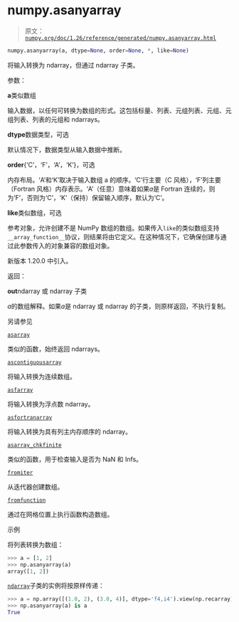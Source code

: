 # numpy.asanyarray

> 原文：[`numpy.org/doc/1.26/reference/generated/numpy.asanyarray.html`](https://numpy.org/doc/1.26/reference/generated/numpy.asanyarray.html)

```py
numpy.asanyarray(a, dtype=None, order=None, *, like=None)
```

将输入转换为 ndarray，但通过 ndarray 子类。

参数：

**a**类似数组

输入数据，以任何可转换为数组的形式。这包括标量、列表、元组列表、元组、元组列表、列表的元组和 ndarrays。

**dtype**数据类型，可选

默认情况下，数据类型从输入数据中推断。

**order**{‘C’，‘F’，‘A’，‘K’}，可选

内存布局。‘A’和‘K’取决于输入数组 a 的顺序。‘C’行主要（C 风格），‘F’列主要（Fortran 风格）内存表示。‘A’（任意）意味着如果*a*是 Fortran 连续的，则为‘F’，否则为‘C’，‘K’（保持）保留输入顺序，默认为‘C’。

**like**类似数组，可选

参考对象，允许创建不是 NumPy 数组的数组。如果传入`like`的类似数组支持`__array_function__`协议，则结果将由它定义。在这种情况下，它确保创建与通过此参数传入的对象兼容的数组对象。

新版本 1.20.0 中引入。

返回：

**out**ndarray 或 ndarray 子类

*a*的数组解释。如果*a*是 ndarray 或 ndarray 的子类，则原样返回，不执行复制。

另请参见

[`asarray`](https://numpy.org/doc/1.26/reference/generated/numpy.asarray.html)

类似的函数，始终返回 ndarrays。

[`ascontiguousarray`](https://numpy.org/doc/1.26/reference/generated/numpy.ascontiguousarray.html)

将输入转换为连续数组。

[`asfarray`](https://numpy.org/doc/1.26/reference/generated/numpy.asfarray.html)

将输入转换为浮点数 ndarray。

[`asfortranarray`](https://numpy.org/doc/1.26/reference/generated/numpy.asfortranarray.html)

将输入转换为具有列主内存顺序的 ndarray。

[`asarray_chkfinite`](https://numpy.org/doc/1.26/reference/generated/numpy.asarray_chkfinite.html) 

类似的函数，用于检查输入是否为 NaN 和 Infs。

[`fromiter`](https://numpy.org/doc/1.26/reference/generated/numpy.fromiter.html)

从迭代器创建数组。

[`fromfunction`](https://numpy.org/doc/1.26/reference/generated/numpy.fromfunction.html)

通过在网格位置上执行函数构造数组。

示例

将列表转换为数组：

```py
>>> a = [1, 2]
>>> np.asanyarray(a)
array([1, 2]) 
```

[`ndarray`](https://numpy.org/doc/1.26/reference/generated/numpy.ndarray.html)子类的实例将按原样传递：

```py
>>> a = np.array([(1.0, 2), (3.0, 4)], dtype='f4,i4').view(np.recarray)
>>> np.asanyarray(a) is a
True 
```
